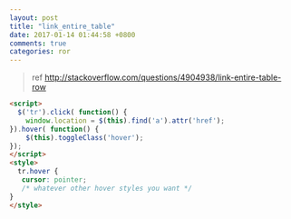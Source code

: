 ```yaml
---
layout: post
title: "link_entire_table"
date: 2017-01-14 01:44:58 +0800
comments: true
categories: ror
---
```


> ref http://stackoverflow.com/questions/4904938/link-entire-table-row

``` html
<script>
  $('tr').click( function() {
    window.location = $(this).find('a').attr('href');
}).hover( function() {
    $(this).toggleClass('hover');
});
</script>
<style>
  tr.hover {
   cursor: pointer;
   /* whatever other hover styles you want */
}
</style>
```